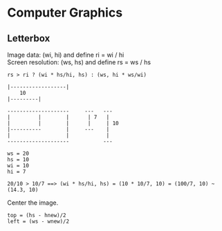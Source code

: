 # Computer Graphics

## Letterbox

Image data: (wi, hi) and define ri = wi / hi<br>
Screen resolution: (ws, hs) and define rs = ws / hs
```
rs > ri ? (wi * hs/hi, hs) : (ws, hi * ws/wi)
```

```
|------------------|
    10
|---------|

--------------------     ---   ---
|         |        |      | 7   |
|         |        |      |     | 10
|----------        |     ---    |
|                  |            |
--------------------           ---

ws = 20
hs = 10
wi = 10
hi = 7

20/10 > 10/7 ==> (wi * hs/hi, hs) = (10 * 10/7, 10) = (100/7, 10) ~ (14.3, 10)
```

Center the image.
```
top = (hs - hnew)/2
left = (ws - wnew)/2
```
